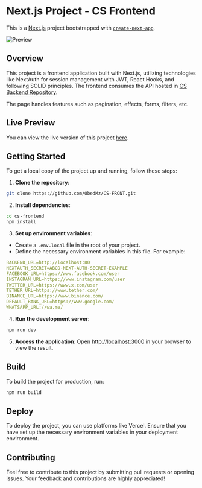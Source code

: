 # Next.js Project - CS Frontend

This is a [Next.js](https://nextjs.org/) project bootstrapped with [`create-next-app`](https://github.com/vercel/next.js/tree/canary/packages/create-next-app).

![Preview](https://media.giphy.com/media/v1.Y2lkPTc5MGI3NjExNzZreTl4OGpqa3p1OHllcms1OXk3MWJodDgxMTBicGJoMG0zYWFrMSZlcD12MV9pbnRlcm5hbF9naWZfYnlfaWQmY3Q9Zw/U0VbwlASgtELEE9BBq/giphy.gif)

## Overview

This project is a frontend application built with Next.js, utilizing technologies like NextAuth for session management with JWT, React Hooks, and following SOLID principles. The frontend consumes the API hosted in [CS Backend Repository](https://github.com/ObedMz/CS-BACKEND).

The page handles features such as pagination, effects, forms, filters, etc.

## Live Preview

You can view the live version of this project [here](https://cs-front-sandy.vercel.app).

## Getting Started

To get a local copy of the project up and running, follow these steps:

1. **Clone the repository**:
```bash
git clone https://github.com/ObedMz/CS-FRONT.git
```

2. **Install dependencies**:
```bash
cd cs-frontend
npm install
```

3. **Set up environment variables**:
- Create a `.env.local` file in the root of your project.
- Define the necessary environment variables in this file. For example:
 ```yaml
BACKEND_URL=http://localhost:80
NEXTAUTH_SECRET=ABCD-NEXT-AUTH-SECRET-EXAMPLE
FACEBOOK_URL=https://www.facebook.com/user
INSTAGRAM_URL=https://www.instagram.com/user
TWITTER_URL=https://www.x.com/user
TETHER_URL=https://www.tether.com/
BINANCE_URL=https://www.binance.com/
DEFAULT_BANK_URL=https://www.google.com/
WHATSAPP_URL://wa.me/
```

4. **Run the development server**:
```bash
npm run dev
```

5. **Access the application**:
Open [http://localhost:3000](http://localhost:3000) in your browser to view the result.

## Build

To build the project for production, run:
```bash
npm run build
```

## Deploy

To deploy the project, you can use platforms like Vercel. Ensure that you have set up the necessary environment variables in your deployment environment.

## Contributing

Feel free to contribute to this project by submitting pull requests or opening issues. Your feedback and contributions are highly appreciated!


